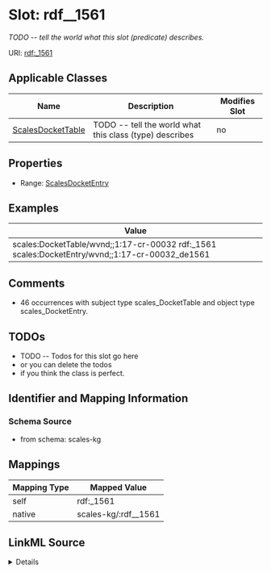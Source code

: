

# Slot: rdf__1561


_TODO -- tell the world what this slot (predicate) describes._





URI: [rdf:_1561](http://www.w3.org/1999/02/22-rdf-syntax-ns#_1561)



<!-- no inheritance hierarchy -->





## Applicable Classes

| Name | Description | Modifies Slot |
| --- | --- | --- |
| [ScalesDocketTable](../classes/ScalesDocketTable.md) | TODO -- tell the world what this class (type) describes |  no  |







## Properties

* Range: [ScalesDocketEntry](../classes/ScalesDocketEntry.md)






## Examples

| Value |
| --- |
| scales:DocketTable/wvnd;;1:17-cr-00032 rdf:_1561 scales:DocketEntry/wvnd;;1:17-cr-00032_de1561 |

## Comments

* 46 occurrences with subject type scales_DocketTable and object type scales_DocketEntry.

## TODOs

* TODO -- Todos for this slot go here
* or you can delete the todos
* if you think the class is perfect.

## Identifier and Mapping Information







### Schema Source


* from schema: scales-kg




## Mappings

| Mapping Type | Mapped Value |
| ---  | ---  |
| self | rdf:_1561 |
| native | scales-kg/:rdf__1561 |




## LinkML Source

<details>
```yaml
name: rdf__1561
description: TODO -- tell the world what this slot (predicate) describes.
todos:
- TODO -- Todos for this slot go here
- or you can delete the todos
- if you think the class is perfect.
comments:
- 46 occurrences with subject type scales_DocketTable and object type scales_DocketEntry.
examples:
- value: scales:DocketTable/wvnd;;1:17-cr-00032 rdf:_1561 scales:DocketEntry/wvnd;;1:17-cr-00032_de1561
from_schema: scales-kg
rank: 1000
slot_uri: rdf:_1561
alias: rdf__1561
domain_of:
- scales_DocketTable
range: scales_DocketEntry

```
</details>